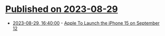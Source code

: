 # [Published on 2023-08-29](index.md)

* [2023-08-29, 16:40:00](https://apple.slashdot.org/story/23/08/29/169259/apple-to-launch-the-iphone-15-on-september-12?utm_source=rss1.0mainlinkanon&utm_medium=feed) - [Apple To Launch the iPhone 15 on September 12](https://apple.slashdot.org/story/23/08/29/169259/apple-to-launch-the-iphone-15-on-september-12?utm_source=rss1.0mainlinkanon&utm_medium=feed)
